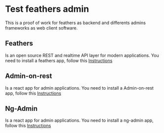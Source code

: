 # Test feathers admin

This is a proof of work for feathers as backend and differents admins frameworks as web client software.

## Feathers

Is an open source REST and realtime API layer for modern applications.
You need to install a feathers app, follow this [Instructions](./feathers/README.md)

## Admin-on-rest

Is a react app for admin applications.
You need to install a Admin-on-rest app, follow this [Instructions](./admin-on-rest/README.md)

## Ng-Admin

Is a react app for admin applications.
You need to install a ng-admin app, follow this [Instructions](./ng-admin/README.md)

